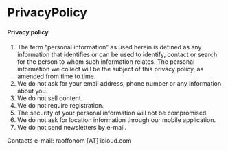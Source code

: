# PrivacyPolicy

#### Privacy policy

1. The term “personal information” as used herein is defined as any information that identifies or can be used to identify, contact or search for the person to whom such information relates. The personal information we collect will be the subject of this privacy policy, as amended from time to time.
2. We do not ask for your email address, phone number or any information about you.
3. We do not sell content.
4. We do not require registration.
5. The security of your personal information will not be compromised.
6. We do not ask for location information through our mobile application.
7. We do not send newsletters by e-mail.

Contacts
e-mail: raoffonom [AT] icloud.com
